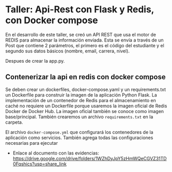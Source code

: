 # Taller: Api-Rest con Flask y Redis, con Docker compose

En el desarrollo de este taller, se creó un API REST que usa el motor de REDIS para almacenar la información enviada. Esta se envía a través de un Post que contiene 2 parámetros, el primero es el código del estudiante y el segundo sus datos básicos (nombre, email, carrera, nivel). 

Despues de crear la app.py.

## Contenerizar la api en redis con docker compose
Se deben crear un dockerfiles, docker-compose.yaml y un requirements.txt
un Dockerfile para construir la imagen de la aplicación Python Flask. La implementación de un contenedor de Redis para el almacenamiento en caché no requiere un Dockerfile porque usaremos la imagen oficial de Redis Docker de Docker Hub. La imagen oficial también se conoce como imagen base/principal.
También crearemos un archivo `requirements.txt` en la carpeta.

El archivo `docker-compose.yml` que configurará los contenedores de la aplicación como servicios. También agrega todas las configuraciones necesarias para ejecutar 

- Enlace al documento con las evidencias: https://drive.google.com/drive/folders/1WZhDyJpY5zHmWQeCGVZ31TD0Fqshics?usp=share_link
